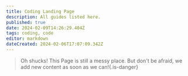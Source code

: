 ```yaml
---
title: Coding Landing Page
description: All guides listed here.
published: true
date: 2024-02-09T14:26:29.404Z
tags: coding, code
editor: markdown
dateCreated: 2024-02-06T17:07:09.342Z
---
```


>Oh shucks!
This Page is still a messy place. But don't be afraid, we add new content as soon as we can!{.is-danger}
